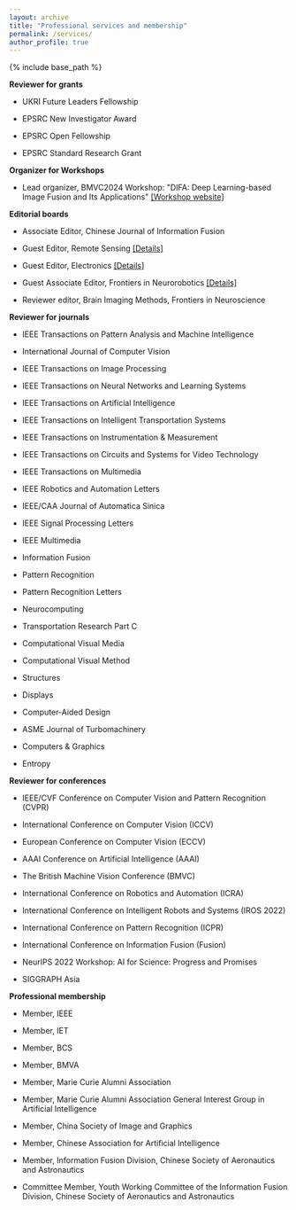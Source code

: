 ```yaml
---
layout: archive
title: "Professional services and membership"
permalink: /services/
author_profile: true
---
```

{% include base_path %}


**Reviewer for grants**

- UKRI Future Leaders Fellowship

- EPSRC New Investigator Award

- EPSRC Open Fellowship

- EPSRC Standard Research Grant 

**Organizer for Workshops**

- Lead organizer, BMVC2024 Workshop: "DIFA: Deep Learning-based Image Fusion and Its Applications" [[Workshop website]](https://difa2024.github.io/)


**Editorial boards**

- Associate Editor, Chinese Journal of Information Fusion

- Guest Editor, Remote Sensing [[Details]](https://www.mdpi.com/journal/remotesensing/special_issues/T7010HP00E)

- Guest Editor, Electronics [[Details]](https://www.mdpi.com/journal/electronics/special_issues/48P302N872) 

- Guest Associate Editor, Frontiers in Neurorobotics [[Details]](https://www.frontiersin.org/research-topics/64494/multi-source-and-multi-domain-data-fusion-and-enhancement-methods-evaluation-and-applications)

- Reviewer editor, Brain Imaging Methods, Frontiers in Neuroscience


**Reviewer for journals**

- IEEE Transactions on Pattern Analysis and Machine Intelligence

- International Journal of Computer Vision    

- IEEE Transactions on Image Processing

- IEEE Transactions on Neural Networks and Learning Systems

- IEEE Transactions on Artificial Intelligence

- IEEE Transactions on Intelligent Transportation Systems 

- IEEE Transactions on Instrumentation & Measurement

- IEEE Transactions on Circuits and Systems for Video Technology

- IEEE Transactions on Multimedia

- IEEE Robotics and Automation Letters

- IEEE/CAA Journal of Automatica Sinica

- IEEE Signal Processing Letters

- IEEE Multimedia 

- Information Fusion

- Pattern Recognition

- Pattern Recognition Letters

- Neurocomputing

- Transportation Research Part C

- Computational Visual Media

- Computational Visual Method
 
- Structures

- Displays

- Computer-Aided Design

- ASME Journal of Turbomachinery

- Computers & Graphics

- Entropy

**Reviewer for conferences**


- IEEE/CVF Conference on Computer Vision and Pattern Recognition (CVPR)

- International Conference on Computer Vision (ICCV) 

- European Conference on Computer Vision (ECCV) 

- AAAI Conference on Artificial Intelligence (AAAI)

- The British Machine Vision Conference (BMVC)

- International Conference on Robotics and Automation (ICRA) 

- International Conference on Intelligent Robots and Systems (IROS 2022) 

- International Conference on Pattern Recognition (ICPR)

- International Conference on Information Fusion (Fusion)

- NeurIPS 2022 Workshop: AI for Science: Progress and Promises

- SIGGRAPH Asia

**Professional membership**

- Member, IEEE

- Member, IET

- Member, BCS

- Member, BMVA

- Member, Marie Curie Alumni Association

- Member, Marie Curie Alumni Association General Interest Group in Artificial Intelligence

- Member, China Society of Image and Graphics

- Member, Chinese Association for Artificial Intelligence

- Member, Information Fusion Division, Chinese Society of Aeronautics and Astronautics

- Committee Member, Youth Working Committee of the Information Fusion Division, Chinese Society of Aeronautics and Astronautics

